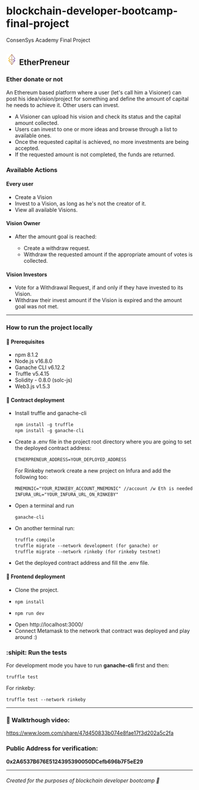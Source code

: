 # blockchain-developer-bootcamp-final-project

ConsenSys Academy Final Project

## <img src="./public/images/favicon.png" alt="drawing" width="30px"/> EtherPreneur

### Ether donate or not

<p>An Ethereum based platform where a user (let's call him a Visioner) can post his idea/vision/project for something and define the amount of capital he needs to achieve it.
Other users can invest.</p>

<ul>
  <li>A Visioner can upload his vision and check its status and the capital amount collected.</li>
  <li>Users can invest to one or more ideas and browse through a list to available ones.</li>
  <li>Once the requested capital is achieved, no more investments are being accepted.</li>
  <li>If the requested amount is not completed, the funds are returned.
</ul>

### Available Actions

#### Every user

<ul>
    <li>Create a Vision</li>
    <li>Invest to a Vision, as long as he's not the creator of it.</li>
    <li>View all available Visions.</li>
</ul>

#### Vision Owner

<ul>
  <li>After the amount goal is reached:</li>
    <ul>
        <li>Create a withdraw request.</li>
        <li>Withdraw the requested amount if the appropriate amount of votes is collected.</li>
    </ul>
</ul>

#### Vision Investors

<ul>
    <li>Vote for a Withdrawal Request, if and only if they have invested to its Vision.</li>
    <li>Withdraw their invest amount if the Vision is expired and the amount goal was not met.</li>
</ul>
<hr/>

### How to run the project locally

#### 🔌 Prerequisites

<ul>
<li>npm 8.1.2</li>
<li>Node.js v16.8.0</li>
<li>Ganache CLI v6.12.2 </li>
<li>Truffle v5.4.15 </li>
<li>Solidity - 0.8.0 (solc-js) </li>
<li>Web3.js v1.5.3 </li>
</ul>

#### 🔹 Contract deployment

<ul>

<li> Install truffle and ganache-cli</li>

    npm install -g truffle
    npm install -g ganache-cli

<li> Create a .env file in the project root directory where you are going to set the deployed contract address:

    ETHERPRENEUR_ADDRESS=YOUR_DEPLOYED_ADDRESS

For Rinkeby network create a new project on Infura and add the following too:

    MNEMONIC="YOUR_RINKEBY_ACCOUNT_MNEMONIC" //account /w Eth is needed
    INFURA_URL="YOUR_INFURA_URL_ON_RINKEBY"

</li>
<li>Open a terminal and run

    ganache-cli

</li>
<li>On another terminal run:

    truffle compile
    truffle migrate --network development (for ganache) or
    truffle migrate --network rinkeby (for rinkeby testnet)

</li>
<li>Get the deployed contract address and fill the .env file.</li>

</ul>

#### 🔹 Frontend deployment

<ul>
    <li>Clone the project.</li>
    <li>

    npm install

</li>
<li>

    npm run dev

</li>
<li> Open http://localhost:3000/ </li>
<li>Connect Metamask to the network that contract was deployed and play around :)</li>
</ul>

### :shipit: Run the tests

For development mode you have to run <b>ganache-cli</b> first and then:

    truffle test

For rinkeby:

    truffle test --network rinkeby

<hr/>

### 🎥 Walktrhough video:

https://www.loom.com/share/47d450833b074e8fae17f3d202a5c2fa

### Public Address for verification:

<p><b>0x2A6537B676E5124395390050DCefb696b7F5eE29</b></p>

<hr/>

###### Created for the purposes of blockchain developer bootcamp 💙
